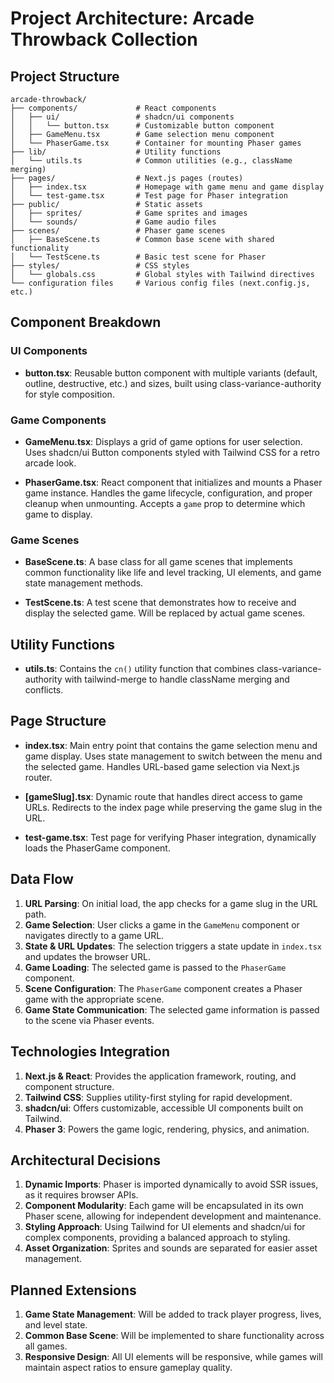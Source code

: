 # Project Architecture: Arcade Throwback Collection

## Project Structure

```
arcade-throwback/
├── components/             # React components
│   ├── ui/                 # shadcn/ui components
│   │   └── button.tsx      # Customizable button component
│   ├── GameMenu.tsx        # Game selection menu component
│   └── PhaserGame.tsx      # Container for mounting Phaser games
├── lib/                    # Utility functions
│   └── utils.ts            # Common utilities (e.g., className merging)
├── pages/                  # Next.js pages (routes)
│   ├── index.tsx           # Homepage with game menu and game display
│   └── test-game.tsx       # Test page for Phaser integration
├── public/                 # Static assets
│   ├── sprites/            # Game sprites and images
│   └── sounds/             # Game audio files
├── scenes/                 # Phaser game scenes
│   ├── BaseScene.ts        # Common base scene with shared functionality
│   └── TestScene.ts        # Basic test scene for Phaser
├── styles/                 # CSS styles
│   └── globals.css         # Global styles with Tailwind directives
└── configuration files     # Various config files (next.config.js, etc.)
```

## Component Breakdown

### UI Components

- **button.tsx**: Reusable button component with multiple variants (default, outline, destructive, etc.) and sizes, built using class-variance-authority for style composition.

### Game Components

- **GameMenu.tsx**: Displays a grid of game options for user selection. Uses shadcn/ui Button components styled with Tailwind CSS for a retro arcade look.

- **PhaserGame.tsx**: React component that initializes and mounts a Phaser game instance. Handles the game lifecycle, configuration, and proper cleanup when unmounting. Accepts a `game` prop to determine which game to display.

### Game Scenes

- **BaseScene.ts**: A base class for all game scenes that implements common functionality like life and level tracking, UI elements, and game state management methods.

- **TestScene.ts**: A test scene that demonstrates how to receive and display the selected game. Will be replaced by actual game scenes.

## Utility Functions

- **utils.ts**: Contains the `cn()` utility function that combines class-variance-authority with tailwind-merge to handle className merging and conflicts.

## Page Structure

- **index.tsx**: Main entry point that contains the game selection menu and game display. Uses state management to switch between the menu and the selected game. Handles URL-based game selection via Next.js router.

- **[gameSlug].tsx**: Dynamic route that handles direct access to game URLs. Redirects to the index page while preserving the game slug in the URL.

- **test-game.tsx**: Test page for verifying Phaser integration, dynamically loads the PhaserGame component.

## Data Flow

1. **URL Parsing**: On initial load, the app checks for a game slug in the URL path.
2. **Game Selection**: User clicks a game in the `GameMenu` component or navigates directly to a game URL.
3. **State & URL Updates**: The selection triggers a state update in `index.tsx` and updates the browser URL.
4. **Game Loading**: The selected game is passed to the `PhaserGame` component.
5. **Scene Configuration**: The `PhaserGame` component creates a Phaser game with the appropriate scene.
6. **Game State Communication**: The selected game information is passed to the scene via Phaser events.

## Technologies Integration

1. **Next.js & React**: Provides the application framework, routing, and component structure.
2. **Tailwind CSS**: Supplies utility-first styling for rapid development.
3. **shadcn/ui**: Offers customizable, accessible UI components built on Tailwind.
4. **Phaser 3**: Powers the game logic, rendering, physics, and animation.

## Architectural Decisions

1. **Dynamic Imports**: Phaser is imported dynamically to avoid SSR issues, as it requires browser APIs.
2. **Component Modularity**: Each game will be encapsulated in its own Phaser scene, allowing for independent development and maintenance.
3. **Styling Approach**: Using Tailwind for UI elements and shadcn/ui for complex components, providing a balanced approach to styling.
4. **Asset Organization**: Sprites and sounds are separated for easier asset management.

## Planned Extensions

1. **Game State Management**: Will be added to track player progress, lives, and level state.
2. **Common Base Scene**: Will be implemented to share functionality across all games.
3. **Responsive Design**: All UI elements will be responsive, while games will maintain aspect ratios to ensure gameplay quality.
